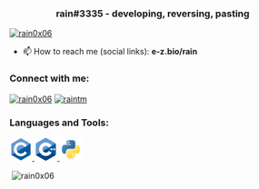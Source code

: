 <h3 align="center">rain#3335 - developing, reversing, pasting</h3>

<p align="left"> <a href="https://twitter.com/rain0x06" target="blank"><img src="https://img.shields.io/twitter/follow/rain0x06?logo=twitter&style=for-the-badge" alt="rain0x06" /></a> </p>

- 📫 How to reach me (social links): **e-z.bio/rain**

<h3 align="left">Connect with me:</h3>
<p align="left">
<a href="https://twitter.com/rain0x06" target="blank"><img align="center" src="https://raw.githubusercontent.com/rahuldkjain/github-profile-readme-generator/master/src/images/icons/Social/twitter.svg" alt="rain0x06" height="30" width="40" /></a>
<a href="https://www.youtube.com/c/raintm" target="blank"><img align="center" src="https://raw.githubusercontent.com/rahuldkjain/github-profile-readme-generator/master/src/images/icons/Social/youtube.svg" alt="raintm" height="30" width="40" /></a>
</p>

<h3 align="left">Languages and Tools:</h3>
<p align="left"> <a href="https://www.cprogramming.com/" target="_blank" rel="noreferrer"> <img src="https://raw.githubusercontent.com/devicons/devicon/master/icons/c/c-original.svg" alt="c" width="40" height="40"/> </a> <a href="https://www.w3schools.com/cpp/" target="_blank" rel="noreferrer"> <img src="https://raw.githubusercontent.com/devicons/devicon/master/icons/cplusplus/cplusplus-original.svg" alt="cplusplus" width="40" height="40"/> </a> <a href="https://www.python.org" target="_blank" rel="noreferrer"> <img src="https://raw.githubusercontent.com/devicons/devicon/master/icons/python/python-original.svg" alt="python" width="40" height="40"/> </a> </p>

<p>&nbsp;<img align="center" src="https://github-readme-stats.vercel.app/api?username=rain0x06&show_icons=true&locale=en" alt="rain0x06" /></p>
